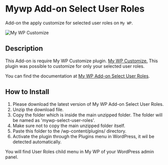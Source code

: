 # Mywp Add-on Select User Roles

Add-on the apply customize for selected user roles on `My WP`.

![My WP Customize](https://img.shields.io/badge/My%20WP-Ver%201.21-blue)


## Description
This Add-on is require My WP Customize plugin. [My WP Customize.](https://mywpcustomize.com/)
This plugin was possible to customize for only your selected user roles.

You can find the documentation at
[My WP Add-on Select User Roles](https://mywpcustomize.com/add_ons/add-on-select-user-roles/).

## How to Install
1. Please download the latest version of My WP Add-on Select User Roles.
2. Unzip the download file.
3. Copy the folder which is inside the main unzipped folder. The folder will be named as 'mywp-select-user-roles'.
4. Make sure not to copy the main unzipped folder itself.
5. Paste this folder to the /wp-content/plugins/ directory.
6. Activate the plugin through the Plugins menu in WordPress, it wil be detected automatically.

You will find User Roles child menu in My WP of your WordPress admin panel.
